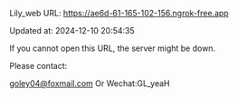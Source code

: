 Lily_web URL: https://ae6d-61-165-102-156.ngrok-free.app

Updated at: 2024-12-10 20:54:35

If you cannot open this URL, the server might be down.

Please contact: 

goley04@foxmail.com Or Wechat:GL_yeaH